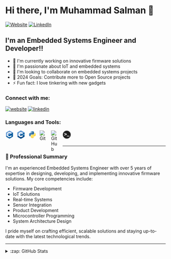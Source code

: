 # Hi there, I'm Muhammad Salman 👋 

[![Website](https://img.shields.io/website?label=Portfolio&style=for-the-badge&url=https%3A%2F%2Fmsalmankhan334.github.io/portfolio)](https://msalmankhan334.github.io/portfolio/)
[![LinkedIn](https://img.shields.io/badge/LinkedIn-0077B5?style=for-the-badge&logo=linkedin&logoColor=white)](https://linkedin.com/msalmankhan334)

## I'm an Embedded Systems Engineer and Developer!!

- 🔭 I'm currently working on innovative firmware solutions
- 🌱 I'm passionate about IoT and embedded systems
- 👯 I'm looking to collaborate on embedded systems projects
- 🥅 2024 Goals: Contribute more to Open Source projects
- ⚡ Fun fact: I love tinkering with new gadgets

### Connect with me:

[![website](https://img.shields.io/badge/Portfolio-000000?style=for-the-badge&logo=About.me&logoColor=white)](https://msalmankhan334.github.io/portfolio/)
[![linkedin](https://img.shields.io/badge/LinkedIn-0077B5?style=for-the-badge&logo=linkedin&logoColor=white)](https://linkedin.com/msalmankhan334)

### Languages and Tools:

<img align="left" alt="C" width="26px" src="https://raw.githubusercontent.com/devicons/devicon/master/icons/c/c-original.svg" style="padding-right:10px;" />
<img align="left" alt="C++" width="26px" src="https://raw.githubusercontent.com/devicons/devicon/master/icons/cplusplus/cplusplus-original.svg" style="padding-right:10px;" />
<img align="left" alt="Python" width="26px" src="https://raw.githubusercontent.com/devicons/devicon/master/icons/python/python-original.svg" style="padding-right:10px;" />
<img align="left" alt="Git" width="26px" src="https://cdn.jsdelivr.net/gh/devicons/devicon/icons/git/git-original.svg" style="padding-right:10px;" />
<img align="left" alt="GitHub" width="26px" src="https://user-images.githubusercontent.com/3369400/139447912-e0f43f33-6d9f-45f8-be46-2df5bbc91289.png" style="padding-right:10px;" />
<img align="left" alt="Terminal" width="26px" src="https://raw.githubusercontent.com/github/explore/80688e429a7d4ef2fca1e82350fe8e3517d3494d/topics/terminal/terminal.png" />

<br />
<br />

---

### 💼 Professional Summary

I'm an experienced Embedded Systems Engineer with over 5 years of expertise in designing, developing, and implementing innovative firmware solutions. My core competencies include:

- Firmware Development
- IoT Solutions
- Real-time Systems
- Sensor Integration
- Product Development
- Microcontroller Programming
- System Architecture Design

I pride myself on crafting efficient, scalable solutions and staying up-to-date with the latest technological trends.

---

<details>
  <summary>:zap: GitHub Stats</summary>

  <img align="left" alt="Muhammad Salman's GitHub Stats" src="https://github-readme-stats-wheat-one-19.vercel.app/api?username=msalmankhan334&show_icons=true&hide_border=false&title_color=ff652f&icon_color=FFE400&bg_color=09131B&text_color=ffffff&border_color=0c1a25" />

</details>
